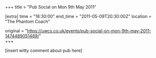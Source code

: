 +++
title = "Pub Social on Mon 9th May 2011"

[extra]
time = "18:30:00"
end_time = "2011-05-09T20:30:00Z"
location = "The Phantom Coach"

original = "https://uwcs.co.uk/events/pub-social-on-mon-9th-may-2011-1474489051489/"    
+++

\[insert witty comment about pub here\]

